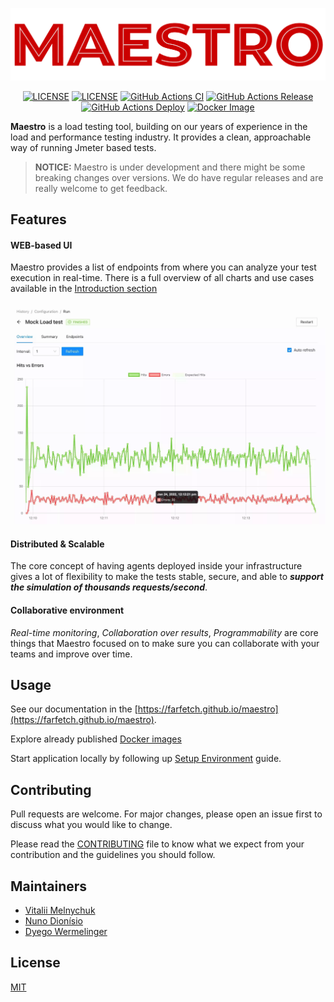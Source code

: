 ![Maestro](./site/static/img/logo-full.png)

<p align="center">
<a href="https://github.com/Farfetch/maestro/blob/master/LICENSE"><img src="https://img.shields.io/github/license/Farfetch/maestro" alt="LICENSE" /></a>
<a href="https://github.com/Farfetch/maestro/releases"><img src="https://img.shields.io/github/release-date/Farfetch/maestro" alt="LICENSE" /></a>
<a href="https://github.com/Farfetch/maestro/actions/workflows/ci.yml"><img src="https://img.shields.io/github/workflow/status/Farfetch/maestro/CI/master?label=ci" alt="GitHub Actions CI" /></a>
<a href="https://github.com/Farfetch/maestro/actions/workflows/release.yml"><img src="https://img.shields.io/github/workflow/status/Farfetch/maestro/Release?label=release" alt="GitHub Actions Release" /></a>
<a href="https://github.com/Farfetch/maestro/actions/workflows/deploy.yml"><img src="https://img.shields.io/github/workflow/status/Farfetch/maestro/Deploy?event=push&label=website" alt="GitHub Actions Deploy" /></a>
<a href="https://hub.docker.com/r/farfetchoss/maestro"><img src="https://img.shields.io/docker/v/farfetchoss/maestro?label=version&logo=Docker&sort=semver" alt="Docker Image" /></a>
</p>									

**Maestro** is a load testing tool, building on our years of experience in the load and performance testing industry. It provides a clean, approachable way of running Jmeter based tests.

> **NOTICE:** Maestro is under development and there might be some breaking changes over versions. We do have regular releases and are really welcome to get feedback.

## Features

#### WEB-based UI

Maestro provides a list of endpoints from where you can analyze your test execution in real-time. There is a full overview of all charts and use cases available in the [Introduction section](https://farfetch.github.io/maestro/docs/intro)

![hits_vs_errors](./docs/assets/hits_vs_errors.webp)

#### Distributed & Scalable

The core concept of having agents deployed inside your infrastructure gives a lot of flexibility to make the tests stable, secure, and able to **_support the simulation of thousands requests/second_**.

#### Collaborative environment

_Real-time monitoring_, _Collaboration over results_, _Programmability_ are core things that Maestro focused on to make sure you can collaborate with your teams and improve over time.

## Usage

See our documentation in the [https://farfetch.github.io/maestro](https://farfetch.github.io/maestro).

Explore already published [Docker images](https://farfetch.github.io/maestro/docs/docker_images)

Start application locally by following up [Setup Environment](https://farfetch.github.io/maestro/docs/getting_started/setup_environment) guide.

## Contributing

Pull requests are welcome. For major changes, please open an issue first to discuss what you would like to change.

Please read the [CONTRIBUTING](CONTRIBUTING.md) file to know what we expect from your contribution and the guidelines you should follow.

## Maintainers

- [Vitalii Melnychuk](https://github.com/vitaliimelnychuk)
- [Nuno Dionísio](https://github.com/nunodio)
- [Dyego Wermelinger](https://github.com/dyegowermelinger)

## License

[MIT](LICENSE)
